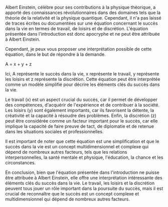 Albert Einstein, célèbre pour ses contributions à la physique théorique, a apporté des connaissances révolutionnaires dans des domaines tels que la théorie de la relativité et la physique quantique. Cependant, il n'a pas laissé de traces écrites ou documentées sur une équation concernant le succès dans la vie en termes de travail, de loisirs et de discrétion. L'équation présentée dans l'introduction est donc apocryphe et ne peut être attribuée à Albert Einstein.

Cependant, je peux vous proposer une interprétation possible de cette équation, dans le but de répondre à la demande.

A = x + y + z

Ici, A représente le succès dans la vie, x représente le travail, y représente les loisirs et z représente la discrétion. Cette équation peut être interprétée comme un modèle simplifié pour décrire les éléments clés du succès dans la vie.

Le travail (x) est un aspect crucial du succès, car il permet de développer des compétences, d'acquérir de l'expérience et de contribuer à la société. Les loisirs (y) sont également importants, car ils favorisent la détente, la créativité et la capacité à résoudre des problèmes. Enfin, la discrétion (z) peut être considérée comme un facteur important pour le succès, car elle implique la capacité de faire preuve de tact, de diplomatie et de retenue dans les situations sociales et professionnelles.

Il est important de noter que cette équation est une simplification et que le succès dans la vie est un concept multidimensionnel et complexe qui dépend de nombreux autres facteurs, tels que les relations interpersonnelles, la santé mentale et physique, l'éducation, la chance et les circonstances.

En conclusion, bien que l'équation présentée dans l'introduction ne puisse être attribuée à Albert Einstein, elle offre une interprétation intéressante des éléments clés du succès dans la vie. Le travail, les loisirs et la discrétion peuvent tous jouer un rôle important dans la poursuite du succès, mais il est crucial de reconnaître que le succès est un concept complexe et multidimensionnel qui dépend de nombreux autres facteurs.